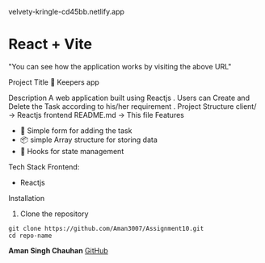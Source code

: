 velvety-kringle-cd45bb.netlify.app
# React + Vite
"You can see how the application works by visiting the above URL"

Project Title
🔐 Keepers app

Description
A  web application built using Reactjs . Users can Create and Delete the Task according to his/her requirement .
Project Structure
client/ → Reactjs frontend
README.md → This file
Features
- 📝 Simple form for adding the task 
- 📦 simple Array structure for storing data 
- 📄 Hooks for state management

Tech Stack
Frontend:
- Reactjs


Installation
1. Clone the repository
```
git clone https://github.com/Aman3007/Assignment10.git
cd repo-name
```


**Aman Singh Chauhan**
[GitHub](https://github.com/Aman3007)


